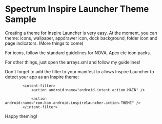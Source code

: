 Spectrum Inspire Launcher Theme Sample
======================================

Creating a theme for Inspire Launcher is very easy. At the moment, you can theme:
icons, wallpaper, appdrawer icon, dock background, folder icon and page indicators. (More things to come)

For icons, follow the standard guidelines for NOVA, Apex etc icon packs.

For other things, just open the arrays.xml and follow my guidelines!

Don't forget to add the filter to your manifest to allows Inspire Launcher to detect your app as an Inspire theme:

            <intent-filter>
                <action android:name="android.intent.action.MAIN" />

                <action android:name="com.bam.android.inspirelauncher.action.THEME" />
            </intent-filter>
            
Happy theming!
